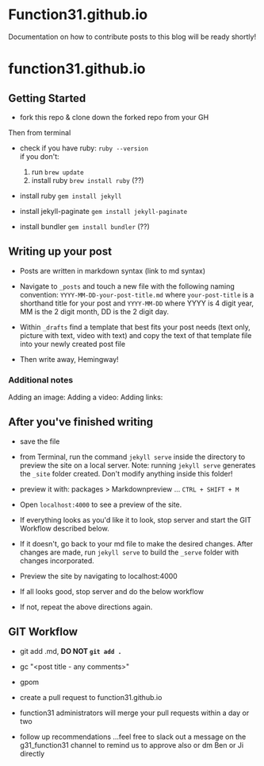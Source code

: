 # Function31.github.io

Documentation on how to contribute posts to this blog will be ready shortly!

# function31.github.io

## Getting Started
* fork this repo & clone down the forked repo from your GH

Then from terminal

* check if you have ruby: `ruby --version`  
  if you don't:
    1. run `brew update`
    2. install ruby `brew install ruby` (??)

* install ruby `gem install jekyll`
* install jekyll-paginate `gem install jekyll-paginate`
* install bundler `gem install bundler`  (??)

## Writing up your post
* Posts are written in markdown syntax (link to md syntax)
* Navigate to `_posts` and touch a new file with the following naming convention: `YYYY-MM-DD-your-post-title.md` where `your-post-title` is a shorthand title for your post and `YYYY-MM-DD` where YYYY is 4 digit year, MM is the 2 digit month, DD is the 2 digit day.

* Within `_drafts` find a template that best fits your post needs (text only, picture with text, video with text) and copy the text of that template file into your newly created post file

* Then write away, Hemingway!

### Additional notes
Adding an image:
Adding a video:
Adding links:


## After you've finished writing

* save the file
* from Terminal, run the command `jekyll serve` inside the directory to preview the site on a local server.
Note: running `jekyll serve` generates the `_site` folder created. Don't modify anything inside this folder!
* preview it with: packages > Markdownpreview ... `CTRL + SHIFT + M`
* Open `localhost:4000` to see a preview of the site.

* If everything looks as you'd like it to look, stop server and start the GIT Workflow described  below.
* If it doesn't, go back to your md file to make the desired changes. After changes are made, run `jekyll serve` to build the `_serve` folder with changes incorporated.
* Preview the site by navigating to localhost:4000
* If all looks good, stop server and do the below workflow
* If not, repeat the above directions again.

## GIT Workflow
* git add <your post file>.md, **DO NOT `git add .`**
* gc "<post title - any comments>"
* gpom
* create a pull request to function31.github.io

* function31 administrators will merge your pull requests within a day or two
* follow up recommendations
...feel free to slack out a message on the g31_function31 channel to remind us to approve also or dm Ben or Ji directly
